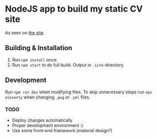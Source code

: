 # NodeJS app to build my static CV site

As seen on [the site](https://cv.mehis.dev/).

## Building & Installation
1. Run `npm install` once.
2. Run `npm start` to do full build. Output in `_site`-directory.

## Development
Run `npm run dev` when modifying files.
To skip unnecessary steps run `npx eleventy` when changing `.pug` or `.yml` files.

### TODO

- Deploy changes automatically
- Proper development environment :)
- Use some front-end framework (material design?)
